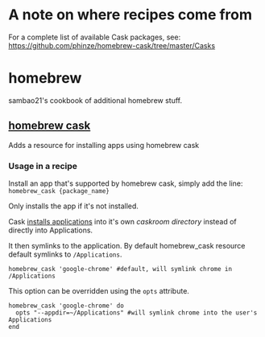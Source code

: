 A note on where recipes come from
=====================================
For a complete list of available Cask packages, see:
https://github.com/phinze/homebrew-cask/tree/master/Casks





# homebrew
sambao21's cookbook of additional homebrew stuff.

## [homebrew cask](https://github.com/phinze/homebrew-cask)
Adds a resource for installing apps using homebrew cask

### Usage in a recipe
Install an app that's supported by homebrew cask, simply add the line: `homebrew_cask {package_name}`

Only installs the app if it's not installed.

Cask [installs applications](https://github.com/phinze/homebrew-cask/blob/master/FAQ.md#why-use-homebrews-cellar-why-not-just-manage-apps-directly-in-applications) into it's own *caskroom directory* instead of directly into Applications.

It then symlinks to the application. By default homebrew_cask resource default symlinks to `/Applications`.

    homebrew_cask 'google-chrome' #default, will symlink chrome in /Applications

This option can be overridden using the `opts` attribute.

    homebrew_cask 'google-chrome' do
      opts "--appdir=~/Applications" #will symlink chrome into the user's Applications
    end
